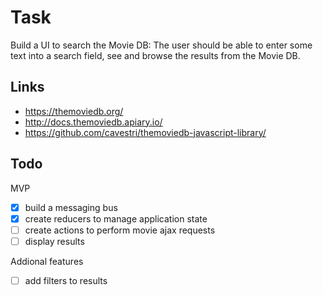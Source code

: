 Task
====

Build a UI to search the Movie DB: The user should be able to enter some text into a search field, see and browse the results from the Movie DB.


Links
-----

- https://themoviedb.org/
- http://docs.themoviedb.apiary.io/
- https://github.com/cavestri/themoviedb-javascript-library/

Todo
----

MVP

- [x] build a messaging bus
- [x] create reducers to manage application state
- [ ] create actions to perform movie ajax requests
- [ ] display results

Addional features

- [ ] add filters to results
